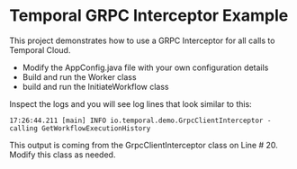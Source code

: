 # Temporal GRPC Interceptor Example

This project demonstrates how to use a GRPC Interceptor for all calls to Temporal Cloud.

* Modify the AppConfig.java file with your own configuration details
* Build and run the Worker class
* build and run the InitiateWorkflow class

Inspect the logs and you will see log lines that look similar to this:

```
17:26:44.211 [main] INFO io.temporal.demo.GrpcClientInterceptor - calling GetWorkflowExecutionHistory
```

This output is coming from the GrpcClientInterceptor class on Line # 20. 
Modify this class as needed.